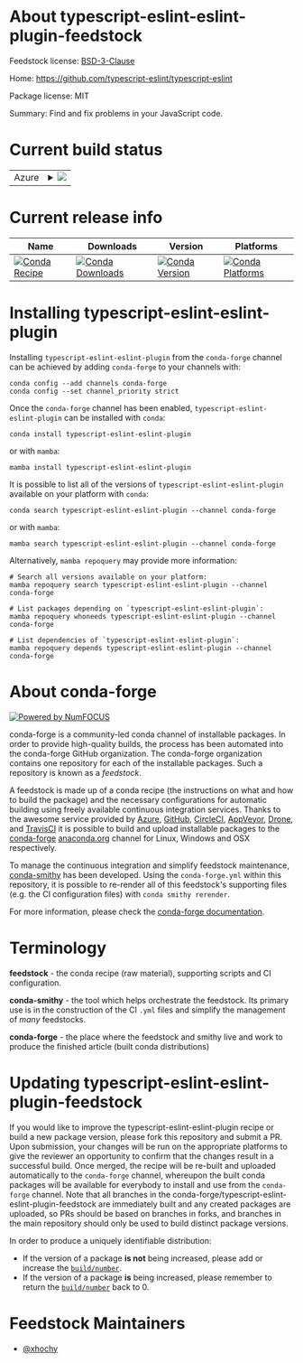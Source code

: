 About typescript-eslint-eslint-plugin-feedstock
===============================================

Feedstock license: [BSD-3-Clause](https://github.com/conda-forge/typescript-eslint-eslint-plugin-feedstock/blob/main/LICENSE.txt)

Home: https://github.com/typescript-eslint/typescript-eslint

Package license: MIT

Summary: Find and fix problems in your JavaScript code.

Current build status
====================


<table>
    
  <tr>
    <td>Azure</td>
    <td>
      <details>
        <summary>
          <a href="https://dev.azure.com/conda-forge/feedstock-builds/_build/latest?definitionId=15879&branchName=main">
            <img src="https://dev.azure.com/conda-forge/feedstock-builds/_apis/build/status/typescript-eslint-eslint-plugin-feedstock?branchName=main">
          </a>
        </summary>
        <table>
          <thead><tr><th>Variant</th><th>Status</th></tr></thead>
          <tbody><tr>
              <td>linux_64_nodejs22</td>
              <td>
                <a href="https://dev.azure.com/conda-forge/feedstock-builds/_build/latest?definitionId=15879&branchName=main">
                  <img src="https://dev.azure.com/conda-forge/feedstock-builds/_apis/build/status/typescript-eslint-eslint-plugin-feedstock?branchName=main&jobName=linux&configuration=linux%20linux_64_nodejs22" alt="variant">
                </a>
              </td>
            </tr><tr>
              <td>linux_64_nodejs24</td>
              <td>
                <a href="https://dev.azure.com/conda-forge/feedstock-builds/_build/latest?definitionId=15879&branchName=main">
                  <img src="https://dev.azure.com/conda-forge/feedstock-builds/_apis/build/status/typescript-eslint-eslint-plugin-feedstock?branchName=main&jobName=linux&configuration=linux%20linux_64_nodejs24" alt="variant">
                </a>
              </td>
            </tr><tr>
              <td>linux_aarch64_nodejs22</td>
              <td>
                <a href="https://dev.azure.com/conda-forge/feedstock-builds/_build/latest?definitionId=15879&branchName=main">
                  <img src="https://dev.azure.com/conda-forge/feedstock-builds/_apis/build/status/typescript-eslint-eslint-plugin-feedstock?branchName=main&jobName=linux&configuration=linux%20linux_aarch64_nodejs22" alt="variant">
                </a>
              </td>
            </tr><tr>
              <td>linux_aarch64_nodejs24</td>
              <td>
                <a href="https://dev.azure.com/conda-forge/feedstock-builds/_build/latest?definitionId=15879&branchName=main">
                  <img src="https://dev.azure.com/conda-forge/feedstock-builds/_apis/build/status/typescript-eslint-eslint-plugin-feedstock?branchName=main&jobName=linux&configuration=linux%20linux_aarch64_nodejs24" alt="variant">
                </a>
              </td>
            </tr><tr>
              <td>osx_64_nodejs22</td>
              <td>
                <a href="https://dev.azure.com/conda-forge/feedstock-builds/_build/latest?definitionId=15879&branchName=main">
                  <img src="https://dev.azure.com/conda-forge/feedstock-builds/_apis/build/status/typescript-eslint-eslint-plugin-feedstock?branchName=main&jobName=osx&configuration=osx%20osx_64_nodejs22" alt="variant">
                </a>
              </td>
            </tr><tr>
              <td>osx_64_nodejs24</td>
              <td>
                <a href="https://dev.azure.com/conda-forge/feedstock-builds/_build/latest?definitionId=15879&branchName=main">
                  <img src="https://dev.azure.com/conda-forge/feedstock-builds/_apis/build/status/typescript-eslint-eslint-plugin-feedstock?branchName=main&jobName=osx&configuration=osx%20osx_64_nodejs24" alt="variant">
                </a>
              </td>
            </tr><tr>
              <td>osx_arm64_nodejs22</td>
              <td>
                <a href="https://dev.azure.com/conda-forge/feedstock-builds/_build/latest?definitionId=15879&branchName=main">
                  <img src="https://dev.azure.com/conda-forge/feedstock-builds/_apis/build/status/typescript-eslint-eslint-plugin-feedstock?branchName=main&jobName=osx&configuration=osx%20osx_arm64_nodejs22" alt="variant">
                </a>
              </td>
            </tr><tr>
              <td>osx_arm64_nodejs24</td>
              <td>
                <a href="https://dev.azure.com/conda-forge/feedstock-builds/_build/latest?definitionId=15879&branchName=main">
                  <img src="https://dev.azure.com/conda-forge/feedstock-builds/_apis/build/status/typescript-eslint-eslint-plugin-feedstock?branchName=main&jobName=osx&configuration=osx%20osx_arm64_nodejs24" alt="variant">
                </a>
              </td>
            </tr>
          </tbody>
        </table>
      </details>
    </td>
  </tr>
</table>

Current release info
====================

| Name | Downloads | Version | Platforms |
| --- | --- | --- | --- |
| [![Conda Recipe](https://img.shields.io/badge/recipe-typescript--eslint--eslint--plugin-green.svg)](https://anaconda.org/conda-forge/typescript-eslint-eslint-plugin) | [![Conda Downloads](https://img.shields.io/conda/dn/conda-forge/typescript-eslint-eslint-plugin.svg)](https://anaconda.org/conda-forge/typescript-eslint-eslint-plugin) | [![Conda Version](https://img.shields.io/conda/vn/conda-forge/typescript-eslint-eslint-plugin.svg)](https://anaconda.org/conda-forge/typescript-eslint-eslint-plugin) | [![Conda Platforms](https://img.shields.io/conda/pn/conda-forge/typescript-eslint-eslint-plugin.svg)](https://anaconda.org/conda-forge/typescript-eslint-eslint-plugin) |

Installing typescript-eslint-eslint-plugin
==========================================

Installing `typescript-eslint-eslint-plugin` from the `conda-forge` channel can be achieved by adding `conda-forge` to your channels with:

```
conda config --add channels conda-forge
conda config --set channel_priority strict
```

Once the `conda-forge` channel has been enabled, `typescript-eslint-eslint-plugin` can be installed with `conda`:

```
conda install typescript-eslint-eslint-plugin
```

or with `mamba`:

```
mamba install typescript-eslint-eslint-plugin
```

It is possible to list all of the versions of `typescript-eslint-eslint-plugin` available on your platform with `conda`:

```
conda search typescript-eslint-eslint-plugin --channel conda-forge
```

or with `mamba`:

```
mamba search typescript-eslint-eslint-plugin --channel conda-forge
```

Alternatively, `mamba repoquery` may provide more information:

```
# Search all versions available on your platform:
mamba repoquery search typescript-eslint-eslint-plugin --channel conda-forge

# List packages depending on `typescript-eslint-eslint-plugin`:
mamba repoquery whoneeds typescript-eslint-eslint-plugin --channel conda-forge

# List dependencies of `typescript-eslint-eslint-plugin`:
mamba repoquery depends typescript-eslint-eslint-plugin --channel conda-forge
```


About conda-forge
=================

[![Powered by
NumFOCUS](https://img.shields.io/badge/powered%20by-NumFOCUS-orange.svg?style=flat&colorA=E1523D&colorB=007D8A)](https://numfocus.org)

conda-forge is a community-led conda channel of installable packages.
In order to provide high-quality builds, the process has been automated into the
conda-forge GitHub organization. The conda-forge organization contains one repository
for each of the installable packages. Such a repository is known as a *feedstock*.

A feedstock is made up of a conda recipe (the instructions on what and how to build
the package) and the necessary configurations for automatic building using freely
available continuous integration services. Thanks to the awesome service provided by
[Azure](https://azure.microsoft.com/en-us/services/devops/), [GitHub](https://github.com/),
[CircleCI](https://circleci.com/), [AppVeyor](https://www.appveyor.com/),
[Drone](https://cloud.drone.io/welcome), and [TravisCI](https://travis-ci.com/)
it is possible to build and upload installable packages to the
[conda-forge](https://anaconda.org/conda-forge) [anaconda.org](https://anaconda.org/)
channel for Linux, Windows and OSX respectively.

To manage the continuous integration and simplify feedstock maintenance,
[conda-smithy](https://github.com/conda-forge/conda-smithy) has been developed.
Using the ``conda-forge.yml`` within this repository, it is possible to re-render all of
this feedstock's supporting files (e.g. the CI configuration files) with ``conda smithy rerender``.

For more information, please check the [conda-forge documentation](https://conda-forge.org/docs/).

Terminology
===========

**feedstock** - the conda recipe (raw material), supporting scripts and CI configuration.

**conda-smithy** - the tool which helps orchestrate the feedstock.
                   Its primary use is in the construction of the CI ``.yml`` files
                   and simplify the management of *many* feedstocks.

**conda-forge** - the place where the feedstock and smithy live and work to
                  produce the finished article (built conda distributions)


Updating typescript-eslint-eslint-plugin-feedstock
==================================================

If you would like to improve the typescript-eslint-eslint-plugin recipe or build a new
package version, please fork this repository and submit a PR. Upon submission,
your changes will be run on the appropriate platforms to give the reviewer an
opportunity to confirm that the changes result in a successful build. Once
merged, the recipe will be re-built and uploaded automatically to the
`conda-forge` channel, whereupon the built conda packages will be available for
everybody to install and use from the `conda-forge` channel.
Note that all branches in the conda-forge/typescript-eslint-eslint-plugin-feedstock are
immediately built and any created packages are uploaded, so PRs should be based
on branches in forks, and branches in the main repository should only be used to
build distinct package versions.

In order to produce a uniquely identifiable distribution:
 * If the version of a package **is not** being increased, please add or increase
   the [``build/number``](https://docs.conda.io/projects/conda-build/en/latest/resources/define-metadata.html#build-number-and-string).
 * If the version of a package **is** being increased, please remember to return
   the [``build/number``](https://docs.conda.io/projects/conda-build/en/latest/resources/define-metadata.html#build-number-and-string)
   back to 0.

Feedstock Maintainers
=====================

* [@xhochy](https://github.com/xhochy/)


